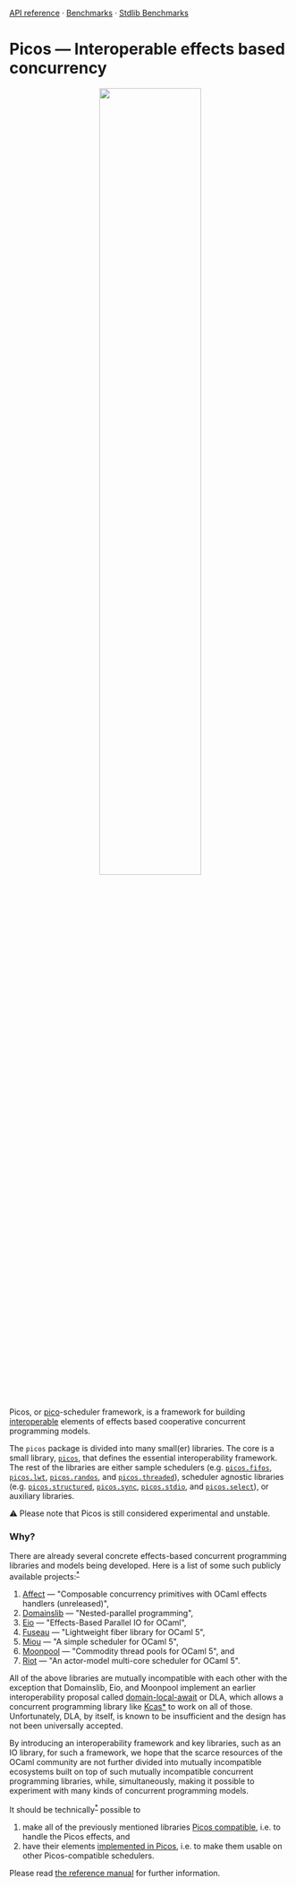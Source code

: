[API reference](https://ocaml-multicore.github.io/picos/doc/picos/index.html)
&middot;
[Benchmarks](https://bench.ci.dev/ocaml-multicore/picos/branch/main?worker=pascal&image=bench.Dockerfile)
&middot;
[Stdlib Benchmarks](https://bench.ci.dev/ocaml-multicore/multicore-bench/branch/main?worker=pascal&image=bench.Dockerfile)

# **Picos** &mdash; Interoperable effects based concurrency

<p align="center"><a href="https://ocaml-multicore.github.io/picos/doc/picos/Picos/index.html"><img width="60%" src="https://raw.githubusercontent.com/ocaml-multicore/picos/main/doc/picos.svg"></a></p>

Picos, or [pico](https://en.wikipedia.org/wiki/Metric_prefix)-scheduler
framework, is a framework for building
[interoperable](https://en.wikipedia.org/wiki/Interoperability) elements of
effects based cooperative concurrent programming models.

The `picos` package is divided into many small(er) libraries. The core is a
small library,
[`picos`](https://ocaml-multicore.github.io/picos/doc/picos/Picos/index.html),
that defines the essential interoperability framework. The rest of the libraries
are either sample schedulers (e.g.
[`picos.fifos`](https://ocaml-multicore.github.io/picos/doc/picos/Picos_fifos/index.html),
[`picos.lwt`](https://ocaml-multicore.github.io/picos/doc/picos/Picos_lwt/index.html),
[`picos.randos`](https://ocaml-multicore.github.io/picos/doc/picos/Picos_randos/index.html),
and
[`picos.threaded`](https://ocaml-multicore.github.io/picos/doc/picos/Picos_threaded/index.html)),
scheduler agnostic libraries (e.g.
[`picos.structured`](https://ocaml-multicore.github.io/picos/doc/picos/Picos_structured/index.html),
[`picos.sync`](https://ocaml-multicore.github.io/picos/doc/picos/Picos_sync/index.html),
[`picos.stdio`](https://ocaml-multicore.github.io/picos/doc/picos/Picos_stdio/index.html),
and
[`picos.select`](https://ocaml-multicore.github.io/picos/doc/picos/Picos_select/index.html)),
or auxiliary libraries.

⚠️ Please note that Picos is still considered experimental and unstable.

### Why?

There are already several concrete effects-based concurrent programming
libraries and models being developed. Here is a list of some such publicly
available projects:<sup>[\*](https://xkcd.com/927/)</sup>

1. [Affect](https://github.com/dbuenzli/affect) — "Composable concurrency
   primitives with OCaml effects handlers (unreleased)",
2. [Domainslib](https://github.com/ocaml-multicore/domainslib) —
   "Nested-parallel programming",
3. [Eio](https://github.com/ocaml-multicore/eio) — "Effects-Based Parallel IO
   for OCaml",
4. [Fuseau](https://github.com/c-cube/fuseau) — "Lightweight fiber library for
   OCaml 5",
5. [Miou](https://github.com/robur-coop/miou) — "A simple scheduler for OCaml
   5",
6. [Moonpool](https://github.com/c-cube/moonpool) — "Commodity thread pools for
   OCaml 5", and
7. [Riot](https://github.com/leostera/riot) — "An actor-model multi-core
   scheduler for OCaml 5".

All of the above libraries are mutually incompatible with each other with the
exception that Domainslib, Eio, and Moonpool implement an earlier
interoperability proposal called
[domain-local-await](https://github.com/ocaml-multicore/domain-local-await/) or
DLA, which allows a concurrent programming library like
[Kcas](https://github.com/ocaml-multicore/kcas/)[\*](https://github.com/ocaml-multicore/kcas/pull/136)
to work on all of those. Unfortunately, DLA, by itself, is known to be
insufficient and the design has not been universally accepted.

By introducing an interoperability framework and key libraries, such as an IO
library, for such a framework, we hope that the scarce resources of the OCaml
community are not further divided into mutually incompatible ecosystems built on
top of such mutually incompatible concurrent programming libraries, while,
simultaneously, making it possible to experiment with many kinds of concurrent
programming models.

It should be
technically<sup>[\*](https://www.youtube.com/watch?v=hou0lU8WMgo)</sup> possible
to

1. make all of the previously mentioned libraries
   [Picos compatible](https://ocaml-multicore.github.io/picos/doc/picos/index.html#picos-compatible),
   i.e. to handle the Picos effects, and
2. have their elements
   [implemented in Picos](https://ocaml-multicore.github.io/picos/doc/picos/index.html#implemented-in-picos),
   i.e. to make them usable on other Picos-compatible schedulers.

Please read
[the reference manual](https://ocaml-multicore.github.io/picos/doc/picos/index.html)
for further information.
